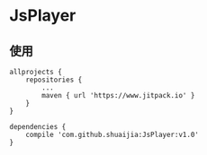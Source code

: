 # JsPlayer
## 使用
```
allprojects {
    repositories {
        ...
        maven { url 'https://www.jitpack.io' }
    }
}
```
```
dependencies {
    compile 'com.github.shuaijia:JsPlayer:v1.0'
}
```
